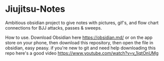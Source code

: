 # Jiujitsu-Notes
Ambitious obsidian project to give notes with pictures, gif's, and flow chart connections for BJJ attacks, passes &amp; sweeps.

How to use. Download Obsidian here https://obsidian.md/ or on the app store on your phone, then download this repository, then open the file in obsidian, easy peasy.
if you're new to git and need help downloading this repo here's a good video https://www.youtube.com/watch?v=v_1iqtOnUMg
